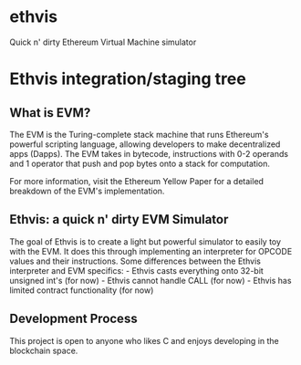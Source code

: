 # ethvis
Quick n' dirty Ethereum Virtual Machine simulator

Ethvis integration/staging tree
===============================

What is EVM?
------------
The EVM is the Turing-complete stack machine that runs Ethereum's powerful scripting language, allowing developers to make
decentralized apps (Dapps). The EVM takes in bytecode, instructions with 0-2 operands and 1 operator that push and pop bytes
onto a stack for computation.

For more information, visit the Ethereum Yellow Paper for a detailed breakdown of the EVM's implementation.

Ethvis: a quick n' dirty EVM Simulator
--------------------------------------
The goal of Ethvis is to create a light but powerful simulator to easily toy with the EVM. It does this through implementing 
an interpreter for OPCODE values and their instructions. Some differences between the Ethvis interpreter and EVM specifics:
    - Ethvis casts everything onto 32-bit unsigned int's (for now)
    - Ethvis cannot handle CALL (for now)
    - Ethvis has limited contract functionality (for now)
  
Development Process
-------------------
This project is open to anyone who likes C and enjoys developing in the blockchain space. 
